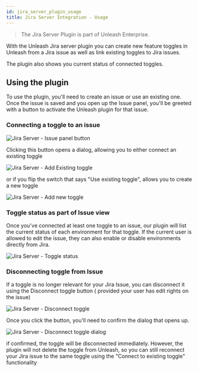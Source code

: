 ```yaml
---
id: jira_server_plugin_usage
title: Jira Server Integration - Usage
---
```


> The Jira Server Plugin is part of Unleash Enterprise.

With the Unleash Jira server plugin you can create new feature toggles in Unleash from a Jira issue as well as link
existing toggles to Jira issues.

The plugin also shows you current status of connected toggles.

## Using the plugin

To use the plugin, you'll need to create an issue or use an existing one. Once the issue is saved and you open up the Issue panel, you'll be greeted with a button to activate the Unleash plugin for that issue.

### Connecting a toggle to an issue

![Jira Server - Issue panel button](/img/jira_server_issue_panel_button.png)

Clicking this button opens a dialog, allowing you to either connect an existing toggle

![Jira Server - Add Existing toggle](/img/jira_server_add_existing_toggle.png)

or if you flip the switch that says "Use existing toggle", allows you to create a new toggle

![Jira Server - Add new toggle](/img/jira_server_add_new_toggle.png)

### Toggle status as part of Issue view

Once you've connected at least one toggle to an issue, our plugin will list the current status of each environment for
that toggle. If the current user is allowed to edit the issue, they can also enable or disable environments directly
from Jira.

![Jira Server - Toggle status](/img/jira_server_toggle_status.png)


### Disconnecting toggle from Issue

If a toggle is no longer relevant for your Jira Issue, you can disconnect it using the Disconnect toggle button (
provided your user has edit rights on the issue)

![Jira Server - Disconnect toggle](/img/jira_server_disconnect_toggle.png)

Once you click the button, you'll need to confirm the dialog that opens up.

![Jira Server - Disconnect toggle dialog](/img/jira_server_disconnect_toggle_dialog.png)

if confirmed, the toggle will be disconnected immediately. However, the plugin will not delete the toggle from Unleash,
so you can still reconnect your Jira issue to the same toggle using the "Connect to existing toggle" functionality 
